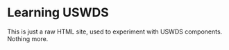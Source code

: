 # Learning USWDS

This is just a raw HTML site, used to experiment with USWDS components.  Nothing more.
